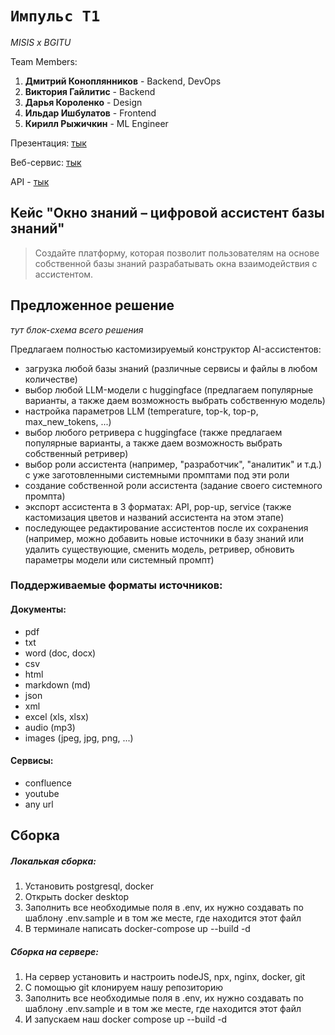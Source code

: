 # `Импульс Т1`

*MISIS x BGITU*

Team Members:

1. **Дмитрий Коноплянников** - Backend, DevOps
2. **Виктория Гайлитис** - Backend
3. **Дарья Короленко** - Design
4. **Ильдар Ишбулатов** - Frontend
5. **Кирилл Рыжичкин** - ML Engineer

Презентация: [тык]()

Веб-сервис: [тык]()

API - [тык]()

## Кейс "Окно знаний – цифровой ассистент базы знаний"

> Создайте платформу, которая позволит пользователям на основе собственной базы знаний разрабатывать окна взаимодействия с ассистентом.

## Предложенное решение

*тут блок-схема всего решения*

Предлагаем полностью кастомизируемый конструктор AI-ассистентов:
- загрузка любой базы знаний (различные сервисы и файлы в любом количестве)
- выбор любой LLM-модели с huggingface (предлагаем популярные варианты, а также даем возможность выбрать собственную модель)
- настройка параметров LLM (temperature, top-k, top-p, max_new_tokens, ...)
- выбор любого ретривера с huggingface (также предлагаем популярные варианты, а также даем возможность выбрать собственный ретривер)
- выбор роли ассистента (например, "разработчик", "аналитик" и т.д.) с уже заготовленными системными промптами под эти роли
- создание собственной роли ассистента (задание своего системного промпта)
- экспорт ассистента в 3 форматах: API, pop-up, service (также кастомизация цветов и названий ассистента на этом этапе)
- последующее редактирование ассистентов после их сохранения (например, можно добавить новые источники в базу знаний или удалить существующие, сменить модель, ретривер, обновить параметры модели или системный промпт)

### Поддерживаемые форматы источников:

#### Документы:
- pdf
- txt
- word (doc, docx)
- csv
- html
- markdown (md)
- json
- xml
- excel (xls, xlsx)
- audio (mp3)
- images (jpeg, jpg, png, ...)

#### Сервисы: 
- confluence
- youtube
- any url

## Сборка

##### Локалькая сборка:

1. Установить postgresql, docker
2. Открыть docker desktop
3. Заполнить все необходимые поля в .env, их нужно создавать по шаблону .env.sample и в том же месте, где находится этот файл
4. В терминале написать docker-compose up --build -d

##### Сборка на сервере:

1. На сервер установить и настроить nodeJS, npx, nginx, docker, git
2. С помощью git клонируем нашу репозиторию
3. Заполнить все необходимые поля в .env, их нужно создавать по шаблону .env.sample и в том же месте, где находится этот файл
4. И запускаем наш docker compose up --build -d
